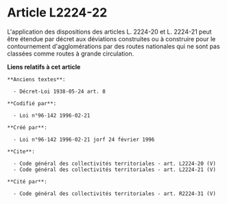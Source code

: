 # Article L2224-22

L'application des dispositions des articles L. 2224-20 et L. 2224-21 peut être étendue par décret aux déviations construites
ou à construire pour le contournement d'agglomérations par des routes nationales qui ne sont pas classées comme routes à
grande circulation.

**Liens relatifs à cet article**

	**Anciens textes**:

	  - Décret-Loi 1938-05-24 art. 8

	**Codifié par**:

	  - Loi n°96-142 1996-02-21

	**Créé par**:

	  - Loi n°96-142 1996-02-21 jorf 24 février 1996

	**Cite**:

	  - Code général des collectivités territoriales - art. L2224-20 (V)
	  - Code général des collectivités territoriales - art. L2224-21 (V)

	**Cité par**:

	  - Code général des collectivités territoriales - art. R2224-31 (V)
